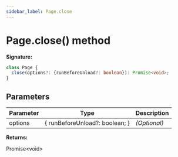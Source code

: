 ```yaml
---
sidebar_label: Page.close
---
```


# Page.close() method

**Signature:**

```typescript
class Page {
  close(options?: {runBeforeUnload?: boolean}): Promise<void>;
}
```

## Parameters

| Parameter | Type                           | Description       |
| --------- | ------------------------------ | ----------------- |
| options   | { runBeforeUnload?: boolean; } | <i>(Optional)</i> |

**Returns:**

Promise&lt;void&gt;
